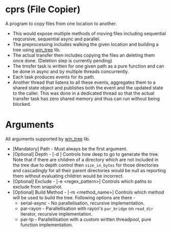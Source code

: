 # cprs (File Copier)
A program to copy files from one location to another.
- This would expose multiple methods of moving files including sequential reqcursive, sequential async and parallel.
- The preprocessing includes walking the given location and building a tree using [win_tree](https://crates.io/crates/win_tree) lib.
- The actual transfer then includes copying the files an deleting them once done. (Deletion step is currently pending)
- The trnsfer task is written for one given path as a pure function and can be done in async and by multiple threads concurrently.
- Each task produces events for its path.
- Another thread that listens to all these events, aggregates them to a shared state object and publishes both the event and the updated state to the caller. This was done in a dedicated thread so that the actual transfer task has zero shared memory and thus can run without being blocked. 

# Arguments 
All arguments supported by [win_tree](https://crates.io/crates/win_tree) lib.
- [Mandatory] Path - Must always be the first argument.
- [Optional] Depth - [-d <number>] Controls how deep to go to generate the tree. Note that if there are children of a directory which are not included in the tree due to depth control then `size_in_bytes` for those directories and cascadingly for all their parent directories would be null as reporting them  without evaluating children would be incorrect.
- [Optional] Exclude - [-e <regex_pattern>] Controls which paths to exclude from snapshot.
- [Optional] Build Method - [-m <method_name>] Controls which method will be used to build the tree. Following options are there -
  - serial-async - No parallelisation, recursive implementation.
  - par-rayon - Parallellisation with rayon's `par_bridge` on `read_dir` iterator, recursive implementation.
  - par-tp - Parallellisation with a custom written threadpool, pure function implementation.  
